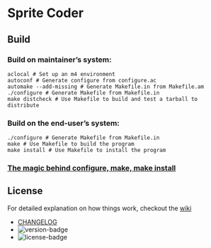 # Sprite Coder

## Build

### Build on maintainer’s system:
```
aclocal # Set up an m4 environment
autoconf # Generate configure from configure.ac
automake --add-missing # Generate Makefile.in from Makefile.am
./configure # Generate Makefile from Makefile.in
make distcheck # Use Makefile to build and test a tarball to distribute
```

### Build on the end-user’s system:
```
./configure # Generate Makefile from Makefile.in
make # Use Makefile to build the program
make install # Use Makefile to install the program
```

### [The magic behind configure, make, make install](https://thoughtbot.com/blog/the-magic-behind-configure-make-make-install)


## License

For detailed explanation on how things work, checkout the [wiki](https://github.com/Thalkz/neopolis_back/wiki)
- [CHANGELOG](./CHANGELOG.md)
- ![version-badge](https://img.shields.io/badge/version-0.1.0-blue.svg)
- ![license-badge](https://img.shields.io/badge/license-MIT-brightgreen.svg)
